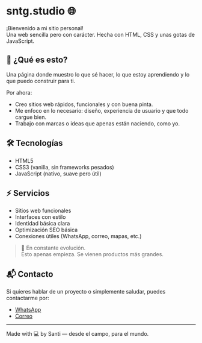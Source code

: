 # sntg.studio 🌐

¡Bienvenido a mi sitio personal!  
Una web sencilla pero con carácter. Hecha con HTML, CSS y unas gotas de JavaScript.

## 🚀 ¿Qué es esto?

Una página donde muestro lo que sé hacer, lo que estoy aprendiendo y lo que puedo construir para ti.

Por ahora:  
- Creo sitios web rápidos, funcionales y con buena pinta.  
- Me enfoco en lo necesario: diseño, experiencia de usuario y que todo cargue bien.  
- Trabajo con marcas o ideas que apenas están naciendo, como yo.

## 🛠 Tecnologías

- HTML5
- CSS3 (vanilla, sin frameworks pesados)
- JavaScript (nativo, suave pero útil)

## ⚡ Servicios

- Sitios web funcionales
- Interfaces con estilo
- Identidad básica clara
- Optimización SEO básica
- Conexiones útiles (WhatsApp, correo, mapas, etc.)

> 🔧 En constante evolución.  
> Esto apenas empieza. Se vienen productos más grandes.

## 📬 Contacto

Si quieres hablar de un proyecto o simplemente saludar, puedes contactarme por:

- [WhatsApp](https://wa.me/573027449827?text=Hola%20Santiago%2C%20vi%20tu%20portafolio%20y%20me%20interesa%20trabajar%20contigo)
- [Correo](https://mail.google.com/mail/?view=cm&fs=1&to=milthonagudelo1607@gmail.com)

---

Made with 💻 by Santi — desde el campo, para el mundo.
